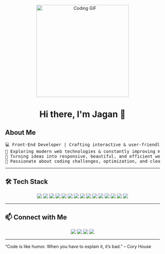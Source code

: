 <p align="center">
  <img src="[https://media.giphy.com/media/3o7TKtnuHOHHUjR38Y/giphy.gif" alt="Coding GIF" width="300](https://user-images.githubusercontent.com/74038190/225813708-98b745f2-7d22-48cf-9150-083f1b00d6c9.gif)"/>
</p>

<h1 align="center">Hi there, I'm Jagan 👋</h1>

## About Me
<pre align="left">
💻 Front-End Developer | Crafting interactive & user-friendly web experiences  
🌱 Exploring modern web technologies & constantly improving my skills  
🚀 Turning ideas into responsive, beautiful, and efficient web apps
🎯 Passionate about coding challenges, optimization, and clean code
</pre>

---

## 🛠️ Tech Stack

<p align="center">
<img src="https://img.shields.io/badge/React-20232A?style=for-the-badge&logo=react&logoColor=61DAFB" />
<img src="https://img.shields.io/badge/React_Native-20232A?style=for-the-badge&logo=react&logoColor=61DAFB" />
<img src="https://img.shields.io/badge/Flask-000000?style=for-the-badge&logo=flask&logoColor=white" />
<img src="https://img.shields.io/badge/Firebase-FFCA28?style=for-the-badge&logo=firebase&logoColor=black" />
<img src="https://img.shields.io/badge/MongoDB-47A248?style=for-the-badge&logo=mongodb&logoColor=white" />
<img src="https://img.shields.io/badge/JavaScript-F7DF1E?style=for-the-badge&logo=javascript&logoColor=black" />
<img src="https://img.shields.io/badge/Java-007396?style=for-the-badge&logo=java&logoColor=white" />
<img src="https://img.shields.io/badge/C-00599C?style=for-the-badge&logo=c&logoColor=white" />
<img src="https://img.shields.io/badge/HTML5-E34F26?style=for-the-badge&logo=html5&logoColor=white" />
<img src="https://img.shields.io/badge/CSS3-1572B6?style=for-the-badge&logo=css3&logoColor=white" />
<img src="https://img.shields.io/badge/VS_Code-007ACC?style=for-the-badge&logo=visual-studio-code&logoColor=white" />
<img src="https://img.shields.io/badge/Postman-FF6C37?style=for-the-badge&logo=postman&logoColor=white" />
<img src="https://img.shields.io/badge/Figma-F24E1E?style=for-the-badge&logo=figma&logoColor=white" />
<img src="https://img.shields.io/badge/Git-F05032?style=for-the-badge&logo=git&logoColor=white" />
<img src="https://img.shields.io/badge/GitHub-181717?style=for-the-badge&logo=github&logoColor=white" />
</p>

---

## 📫 Connect with Me

<p align="center">
<a href="https://www.linkedin.com/in/www.linkedin.com/in/jaganr2005/"><img src="https://img.shields.io/badge/LinkedIn-0A66C2?style=for-the-badge&logo=linkedin&logoColor=white" /></a>
<a href="https://YOUR_PORTFOLIO_URL/"><img src="https://img.shields.io/badge/Portfolio-FF69B4?style=for-the-badge&logo=google-chrome&logoColor=white" /></a>
<a href="mailto:jaganr2005@gmail.com"><img src="https://img.shields.io/badge/Gmail-D14836?style=for-the-badge&logo=gmail&logoColor=white" /></a>
<a href="https://github.com/Jaganr07"><img src="https://img.shields.io/badge/GitHub-181717?style=for-the-badge&logo=github&logoColor=white" /></a>
</p>

---

“Code is like humor. When you have to explain it, it’s bad.” – Cory House
